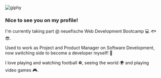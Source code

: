 ![giphy](https://user-images.githubusercontent.com/122455254/214811603-30dea45f-7a05-4be7-ae14-b5305f26e7ce.gif)

### Nice to see you on my profile!

I'm currently taking part @ neuefische Web Development Bootcamp :computer: :fish: :sunglasses:.

Used to work as Project and Product Manager on Software Development, now switching side to become a developer myself! :rocket:

I love playing and watching football :soccer:, seeing the world :earth_africa: and playing video games :video_game:.

